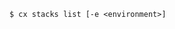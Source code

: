 <!-- usedin: [ _includes/_inlines/Toolbelt/common/stacks/stacks_usage-1-v1.md] -->

```
$ cx stacks list [-e <environment>]
```
